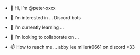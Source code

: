 - 👋 Hi, I’m @peter-xxxx
- 👀 I’m interested in ... Discord bots
- 🌱 I’m currently learning ... 
- 💞️ I’m looking to collaborate on ...

- 📫 How to reach me ... abby lee miller#0661 on discord <33

<!---
peter-xxxx/peter-xxxx is a ✨ special ✨ repository because its `README.md` (this file) appears on your GitHub profile.
You can click the Preview link to take a look at your changes.
--->
